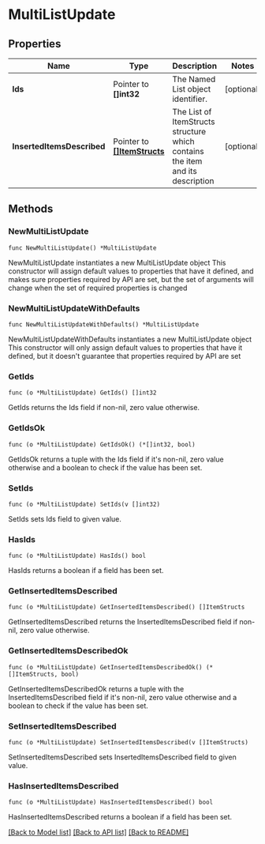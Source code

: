 # MultiListUpdate

## Properties

Name | Type | Description | Notes
------------ | ------------- | ------------- | -------------
**Ids** | Pointer to **[]int32** | The Named List object identifier. | [optional] 
**InsertedItemsDescribed** | Pointer to [**[]ItemStructs**](ItemStructs.md) | The List of ItemStructs structure which contains the item and its description | [optional] 

## Methods

### NewMultiListUpdate

`func NewMultiListUpdate() *MultiListUpdate`

NewMultiListUpdate instantiates a new MultiListUpdate object
This constructor will assign default values to properties that have it defined,
and makes sure properties required by API are set, but the set of arguments
will change when the set of required properties is changed

### NewMultiListUpdateWithDefaults

`func NewMultiListUpdateWithDefaults() *MultiListUpdate`

NewMultiListUpdateWithDefaults instantiates a new MultiListUpdate object
This constructor will only assign default values to properties that have it defined,
but it doesn't guarantee that properties required by API are set

### GetIds

`func (o *MultiListUpdate) GetIds() []int32`

GetIds returns the Ids field if non-nil, zero value otherwise.

### GetIdsOk

`func (o *MultiListUpdate) GetIdsOk() (*[]int32, bool)`

GetIdsOk returns a tuple with the Ids field if it's non-nil, zero value otherwise
and a boolean to check if the value has been set.

### SetIds

`func (o *MultiListUpdate) SetIds(v []int32)`

SetIds sets Ids field to given value.

### HasIds

`func (o *MultiListUpdate) HasIds() bool`

HasIds returns a boolean if a field has been set.

### GetInsertedItemsDescribed

`func (o *MultiListUpdate) GetInsertedItemsDescribed() []ItemStructs`

GetInsertedItemsDescribed returns the InsertedItemsDescribed field if non-nil, zero value otherwise.

### GetInsertedItemsDescribedOk

`func (o *MultiListUpdate) GetInsertedItemsDescribedOk() (*[]ItemStructs, bool)`

GetInsertedItemsDescribedOk returns a tuple with the InsertedItemsDescribed field if it's non-nil, zero value otherwise
and a boolean to check if the value has been set.

### SetInsertedItemsDescribed

`func (o *MultiListUpdate) SetInsertedItemsDescribed(v []ItemStructs)`

SetInsertedItemsDescribed sets InsertedItemsDescribed field to given value.

### HasInsertedItemsDescribed

`func (o *MultiListUpdate) HasInsertedItemsDescribed() bool`

HasInsertedItemsDescribed returns a boolean if a field has been set.


[[Back to Model list]](../README.md#documentation-for-models) [[Back to API list]](../README.md#documentation-for-api-endpoints) [[Back to README]](../README.md)


